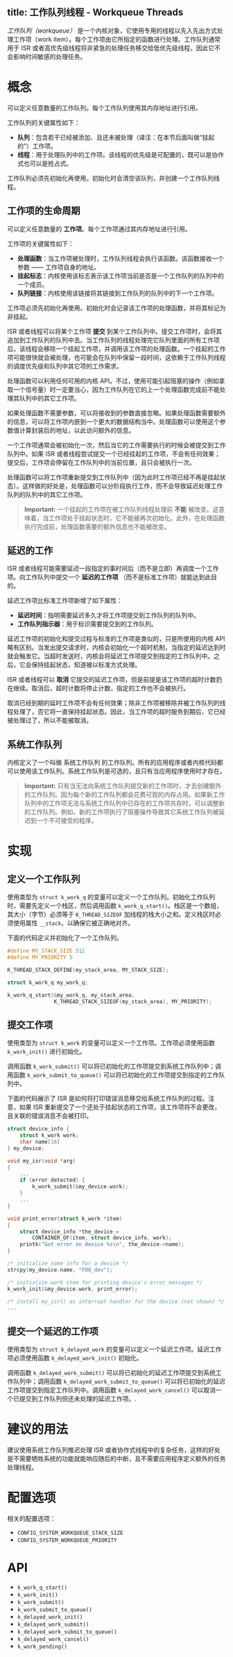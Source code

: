 title: 工作队列线程 - Workqueue Threads
---

*工作队列（workqueue）* 是一个内核对象，它使用专用的线程以先入先出方式处理工作项（work item）。每个工作项由它所指定的函数进行处理。工作队列通常用于 ISR 或者高优先级线程将非紧急的处理任务移交给低优先级线程，因此它不会影响时间敏感的处理任务。



# 概念

可以定义任意数量的工作队列。每个工作队列使用其内存地址进行引用。

工作队列的关键属性如下：
- **队列**：包含若干已经被添加、且还未被处理（译注：在本节后面叫做“挂起的”）工作项。
- **线程**：用于处理队列中的工作项。该线程的优先级是可配置的，既可以是协作式也可以是抢占式。

工作队列必须先初始化再使用。初始化时会清空该队列，并创建一个工作队列线程。

## 工作项的生命周期

可以定义任意数量的 **工作项**。每个工作项通过其内存地址进行引用。

工作项的关键属性如下：
- **处理函数**：当工作项被处理时，工作队列线程会执行该函数。该函数接收一个参数 —— 工作项自身的地址。
- **挂起标志**：内核使用该标志表示该工作项当前是否是一个工作队列的队列中的一个成员。
- **队列链接**：内核使用该链接将其链接到工作队列的队列中的下一个工作项。

工作项必须先初始化再使用。初始化时会记录该工作项的处理函数，并将其标记为非挂起。

ISR 或者线程可以将某个工作项 **提交** 到某个工作队列中。提交工作项时，会将其追加到工作队列的队列中去。当工作队列的线程处理完它队列里面的所有工作项后，该线程会移除一个挂起工作项，并调用该工作项的处理函数。一个挂起的工作项可能很快就会被处理，也可能会在队列中保留一段时间，这依赖于工作队列线程的调度优先级和队列中其它项的工作需求。

处理函数可以利用任何可用的内核 API。不过，使用可能引起阻塞的操作（例如拿取一个信号量）时一定要当心，因为工作队列在它的上一个处理函数完成前不能处理其队列中的其它工作项。

如果处理函数不需要参数，可以将接收到的参数直接忽略。如果处理函数需要额外的信息，可以将工作项内嵌到一个更大的数据结构当中。处理函数可以使用这个参数值计算封装后的地址，以此访问额外的信息。

一个工作项通常会被初始化一次，然后当它的工作需要执行的时候会被提交到工作队列中。如果 ISR 或者线程尝试提交一个已经挂起的工作项，不会有任何效果；提交后，工作项会停留在工作队列中的当前位置，且只会被执行一次。

处理函数可以将工作项重新提交到工作队列中（因为此时工作项已经不再是挂起状态）。这样做的好处是，处理函数可以分阶段执行工作，而不会导致延迟处理工作队列的队列中的其它工作项。

> **Important:**
> 一个挂起的工作项在被工作队列线程处理前 **不能** 被改变。这意味着，当工作项处于挂起状态时，它不能被再次初始化。此外，在处理函数执行完成前，处理函数需要的额外信息也不能被改变。

## 延迟的工作

ISR 或者线程可能需要延迟一段指定的事时间后（而不是立即）再调度一个工作项。向工作队列中提交一个 **延迟的工作项** （而不是标准工作项）就能达到此目的。

延迟工作项比标准工作项新增了如下属性：
- **延迟时间**：指明需要延迟多久才将工作项提交到工作队列的队列中。
- **工作队列指示器**：用于标识需要提交到的工作队列。

延迟工作项的初始化和提交过程与标准的工作项是类似的，只是所使用的内核 API 略有区别。当发出提交请求时，内核会初始化一个超时机制，当指定的延迟达到时就会触发它。当超时发送时，内核会将延迟工作项提交到指定的工作队列中。之后，它会保持挂起状态，知道被以标准方式处理。

ISR 或者线程可以 **取消** 它提交的延迟工作项，但是前提是该工作项的超时计数扔在继续。取消后，超时计数将停止计数，指定的工作也不会被执行。

取消已经到期的延时工作项不会有任何效果；除非工作项被移除并被工作队列的线程处理了，否它将一直保持挂起状态。因此，当工作项的超时服务到期后，它已经被处理过了，所以不能被取消。

## 系统工作队列

内核定义了一个叫做 系统工作队列 的工作队列。所有的应用程序或者内核代码都可以使用该工作队列。系统工作队列是可选的，且只有当应用程序使用时才存在。

> **Important:**
> 只有当无法向系统工作队列提交新的工作项时，才去创建额外的工作队列。因为每个新的工作队列都会花费可观的内存占用。如果新工作队列中的工作项无法与系统工作队列中已存在的工作项共存时，可以调整新的工作队列。例如，新的工作项执行了阻塞操作导致其它系统工作队列被延迟到一个不可接受的程序。

# 实现

## 定义一个工作队列

使用类型为 `struct k_work_q` 的变量可以定义一个工作队列。初始化工作队列时，需要先定义一个栈区，然后调用函数 `k_work_q_start()`。栈区是一个数组，其大小（字节）必须等于 `K_THREAD_SIZEOF` 加线程的栈大小之和。定义栈区时必须使用属性 `__stack`，以确保它被正确地对齐。

下面的代码定义并初始化了一个工作队列。

```c
#define MY_STACK_SIZE 512
#define MY_PRIORITY 5

K_THREAD_STACK_DEFINE(my_stack_area, MY_STACK_SIZE);

struct k_work_q my_work_q;

k_work_q_start(&my_work_q, my_stack_area,
               K_THREAD_STACK_SIZEOF(my_stack_area), MY_PRIORITY);
```
## 提交工作项

使用类型为 `struct k_work` 的变量可以定义一个工作项。工作项必须使用函数 `k_work_init()` 进行初始化。

调用函数 `k_work_submit()` 可以将已初始化的工作项提交到系统工作队列中；调用函数 `k_work_submit_to_queue()` 可以将已初始化的工作项提交到指定的工作队列中。

下面的代码展示了 ISR 是如何将打印错误消息移交给系统工作队列的过程。注意，如果 ISR 重新提交了一个还处于挂起状态的工作项，该工作项将不会更改，且关联的错误消息不会被打印。

```c
struct device_info {
    struct k_work work;
    char name[16]
} my_device;

void my_isr(void *arg)
{
    ...
    if (error detected) {
        k_work_submit(&my_device.work);
    }
    ...
}

void print_error(struct k_work *item)
{
    struct device_info *the_device =
        CONTAINER_OF(item, struct device_info, work);
    printk("Got error on device %s\n", the_device->name);
}

/* initialize name info for a device */
strcpy(my_device.name, "FOO_dev");

/* initialize work item for printing device's error messages */
k_work_init(&my_device.work, print_error);

/* install my_isr() as interrupt handler for the device (not shown) */
...
```
## 提交一个延迟的工作项

使用类型为 `struct k_delayed_work` 的变量可以定义一个延迟工作项。延迟工作项必须使用函数 `k_delayed_work_init()` 初始化。

调用函数 `k_delayed_work_submit()` 可以将已初始化的延迟工作项提交到系统工作队列中；调用函数 `k_delayed_work_submit_to_queue()` 可以将已初始化的延迟工作项提交到指定工作队列中。调用函数 `k_delayed_work_cancel()` 可以取消一个已提交到工作队列但还未处理的延迟工作项。.

# 建议的用法

建议使用系统工作队列推迟处理 ISR 或者协作式线程中的复杂任务，这样的好处是不需要牺牲系统的功能就能响应随后的中断，且不需要应用程序定义额外的任务处理线程。

# 配置选项

相关的配置选项：
- `CONFIG_SYSTEM_WORKQUEUE_STACK_SIZE`
- `CONFIG_SYSTEM_WORKQUEUE_PRIORITY`

# API

- `k_work_q_start()`
- `k_work_init()`
- `k_work_submit()`
- `k_work_submit_to_queue()`
- `k_delayed_work_init()`
- `k_delayed_work_submit()`
- `k_delayed_work_submit_to_queue()`
- `k_delayed_work_cancel()`
- `k_work_pending()`


